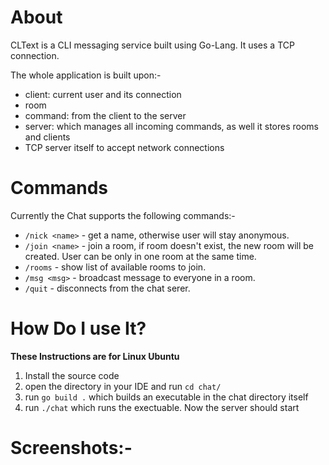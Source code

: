 # About

CLText is a CLI messaging service built using Go-Lang. It uses a TCP connection.

The whole application is built upon:-

- client: current user and its connection
- room
- command: from the client to the server
- server: which manages all incoming commands, as well it stores rooms and clients
- TCP server itself to accept network connections

# Commands
Currently the Chat supports the following commands:-
- `/nick <name>` - get a name, otherwise user will stay anonymous.
- `/join <name>` - join a room, if room doesn't exist, the new room will be created. User can be only in one room at the same time.
- `/rooms` - show list of available rooms to join.
- `/msg	<msg>` - broadcast message to everyone in a room.
- `/quit` - disconnects from the chat serer.

# How Do I use It?
**These Instructions are for Linux Ubuntu**
1. Install the source code 
2. open the directory in your IDE and run `cd chat/`
3. run `go build .` which builds an executable in the chat directory itself
4. run `./chat` which runs the exectuable. Now the server should start

# Screenshots:-
